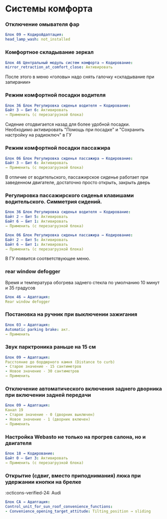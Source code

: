 
# Системы комфорта

### Отключение омывателя фар

``` yaml title="логин-пароль: 31347"
Блок 09 → КодироАдаптация:
head_lamp_wash: not_installed
```

### Комфортное складывание зеркал

``` yaml
Блок 46 Центральный модуль систем комфорта → Кодирование:
mirror_retraction_at_comfort_close: Активировать
```
После этого в меню «головы» надо снять галочку «складывание при запирании»

### Режим комфортной посадки водителя

``` yaml
Блок 36 Блок Регулировка сиденья водителя → Кодирование:
Байт 3 – Бит 6: Активировать 
→ Применить (с перезагрузкой блока)
```
Сидение отодвигается назад для более удобной посадки.  
Необходимо активировать "Помощь при посадке" и "Сохранить настройку на радиоключ" в ГУ

### Режим комфортной посадки пассажира

``` yaml
Блок 06 Блок Регулировка сиденья пассажира → Кодирование:
Байт 3 – Бит 6: Активировать 
→ Применить (с перезагрузкой блока)
```

В отличие от водительского, пассажирское сиденье работает при заведенном двигателе, достаточно просто открыть, закрыть дверь

###  Регулировка пассажирского сиденья клавишами водительского. Симметрия сидений.

``` yaml
Блок 36 Блок Регулировка сиденья водителя → Кодирование:
Байт 2 – Бит 5: Активировать 
Байт 6 – Бит 1: Активировать 
→ Применить (с перезагрузкой блока)
```
``` yaml
Блок 06 Блок Регулировка сиденья пассажира → Кодирование:
Байт 2 – Бит 5: Активировать 
Байт 6 – Бит 1: Активировать 
→ Применить (с перезагрузкой блока)
```

В ГУ появится соответствующее меню.

### rear window defogger

Время и температура обогрева заднего стекла по умолчанию 10 минут и 35 градусов

``` yaml
Блок 46 → Адаптация:
Rear window defogger
```

### Постановка на ручник при выключении зажигания

``` yaml
Блок 03 → Адаптация:
Automatic parking brake: акт.
→ Применить
```

### Звук парктроника раньше на 15 см

``` yaml title="логин-пароль: 31347"
Блок 09 → Адаптация:
Расстояние до бордюрного камня (Distance to curb)
- Старое значение - 15 сантиметров
- Новое значение - 30 сантиметров
→ Применить
```

### Отключение автоматического включения заднего дворника при включении задней передачи

``` yaml title="логин-пароль: 31347"
Блок 09 → Адаптация:
Канал 19
- Старое значение - 0 (дворник выключен)
- Новое значение - 1 (дворник включен)
→ Применить
```

### Настройка Webasto не только на прогрев салона, но и двигателя

``` yaml
Блок 18 → Кодирование:
Байт 0 – Бит 3: Активировать 
→ Применить (с перезагрузкой блока)
```

### Открытие (сдвиг, вместо приподнимания) люка при удержании кнопки на брелке
:octicons-verified-24: Audi
``` yaml
Блок CA → Адаптация:
Control_unit_for_sun_roof_convenience_functions:
- Convenience_opening_target_attitude: Tilting_position → sliding
```